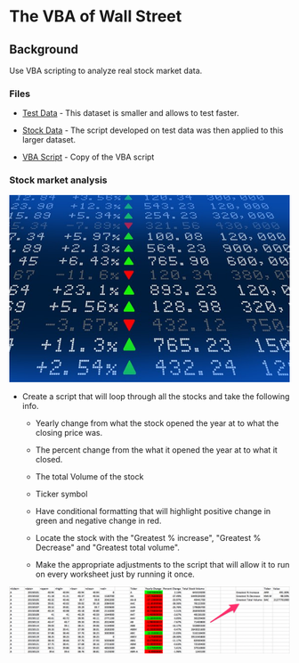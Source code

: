 # The VBA of Wall Street

## Background

Use VBA scripting to analyze real stock market data. 

### Files

* [Test Data](alphabtical_testing.xlsx) - This dataset is smaller and allows to test faster.

* [Stock Data](Multiple_year_stock_data.xlsm) - The script developed on test data was then applied to this larger dataset.

* [VBA Script](StockData_VBAScript_MuktaJ.vbs) - Copy of the VBA script

### Stock market analysis

![stock Market](Images/stockmarket.jpg)



* Create a script that will loop through all the stocks and take the following info.

  * Yearly change from what the stock opened the year at to what the closing price was.

  * The percent change from the what it opened the year at to what it closed.

  * The total Volume of the stock

  * Ticker symbol

  * Have conditional formatting that will highlight positive change in green and negative change in red.

  * Locate the stock with the "Greatest % increase", "Greatest % Decrease" and "Greatest total volume".

   
  * Make the appropriate adjustments to the script that will allow it to run on every worksheet just by running it once.


![hard_solution](Images/hard_solution.png)

